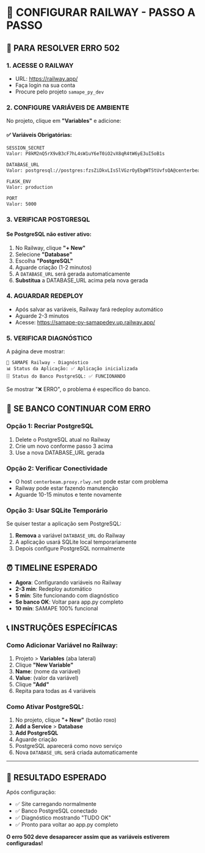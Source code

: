 # 🚂 CONFIGURAR RAILWAY - PASSO A PASSO

## 🎯 PARA RESOLVER ERRO 502

### 1. ACESSE O RAILWAY
- URL: https://railway.app/
- Faça login na sua conta
- Procure pelo projeto `samape_py_dev`

### 2. CONFIGURE VARIÁVEIS DE AMBIENTE

No projeto, clique em **"Variables"** e adicione:

#### ✅ Variáveis Obrigatórias:

```bash
SESSION_SECRET
Valor: P8kM2nQ5rX9vB3cF7hL4sW1uY6eT0iO2vX8qR4tW6yE3uI5oB1s

DATABASE_URL  
Valor: postgresql://postgres:fzsZiDkvLIsSlVGzrOyEbgWTStUvfsQA@centerbeam.proxy.rlwy.net:51097/railway

FLASK_ENV
Valor: production

PORT
Valor: 5000
```

### 3. VERIFICAR POSTGRESQL

#### Se PostgreSQL não estiver ativo:
1. No Railway, clique **"+ New"**
2. Selecione **"Database"**
3. Escolha **"PostgreSQL"**
4. Aguarde criação (1-2 minutos)
5. A `DATABASE_URL` será gerada automaticamente
6. **Substitua** a DATABASE_URL acima pela nova gerada

### 4. AGUARDAR REDEPLOY

- Após salvar as variáveis, Railway fará redeploy automático
- Aguarde 2-3 minutos
- Acesse: https://samape-py-samapedev.up.railway.app/

### 5. VERIFICAR DIAGNÓSTICO

A página deve mostrar:
```
🚂 SAMAPE Railway - Diagnóstico
📊 Status da Aplicação: ✅ Aplicação inicializada
🗄️ Status do Banco PostgreSQL: ✅ FUNCIONANDO
```

Se mostrar "❌ ERRO", o problema é específico do banco.

## 🔧 SE BANCO CONTINUAR COM ERRO

### Opção 1: Recriar PostgreSQL
1. Delete o PostgreSQL atual no Railway
2. Crie um novo conforme passo 3 acima
3. Use a nova DATABASE_URL gerada

### Opção 2: Verificar Conectividade
- O host `centerbeam.proxy.rlwy.net` pode estar com problema
- Railway pode estar fazendo manutenção
- Aguarde 10-15 minutos e tente novamente

### Opção 3: Usar SQLite Temporário
Se quiser testar a aplicação sem PostgreSQL:
1. **Remova** a variável `DATABASE_URL` do Railway
2. A aplicação usará SQLite local temporariamente
3. Depois configure PostgreSQL normalmente

## ⏰ TIMELINE ESPERADO

- **Agora**: Configurando variáveis no Railway
- **2-3 min**: Redeploy automático
- **5 min**: Site funcionando com diagnóstico
- **Se banco OK**: Voltar para app.py completo
- **10 min**: SAMAPE 100% funcional

## 📞 INSTRUÇÕES ESPECÍFICAS

### Como Adicionar Variável no Railway:
1. Projeto > **Variables** (aba lateral)
2. Clique **"New Variable"**
3. **Name**: (nome da variável)
4. **Value**: (valor da variável)
5. Clique **"Add"**
6. Repita para todas as 4 variáveis

### Como Ativar PostgreSQL:
1. No projeto, clique **"+ New"** (botão roxo)
2. **Add a Service** > **Database**
3. **Add PostgreSQL**
4. Aguarde criação
5. PostgreSQL aparecerá como novo serviço
6. Nova `DATABASE_URL` será criada automaticamente

---

## 🎯 RESULTADO ESPERADO

Após configuração:
- ✅ Site carregando normalmente
- ✅ Banco PostgreSQL conectado
- ✅ Diagnóstico mostrando "TUDO OK"
- ✅ Pronto para voltar ao app.py completo

**O erro 502 deve desaparecer assim que as variáveis estiverem configuradas!**
